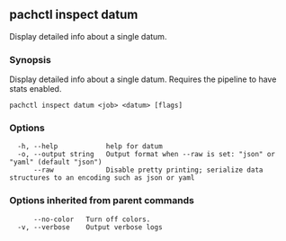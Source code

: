 ## pachctl inspect datum

Display detailed info about a single datum.

### Synopsis

Display detailed info about a single datum. Requires the pipeline to have stats enabled.

```
pachctl inspect datum <job> <datum> [flags]
```

### Options

```
  -h, --help            help for datum
  -o, --output string   Output format when --raw is set: "json" or "yaml" (default "json")
      --raw             Disable pretty printing; serialize data structures to an encoding such as json or yaml
```

### Options inherited from parent commands

```
      --no-color   Turn off colors.
  -v, --verbose    Output verbose logs
```


